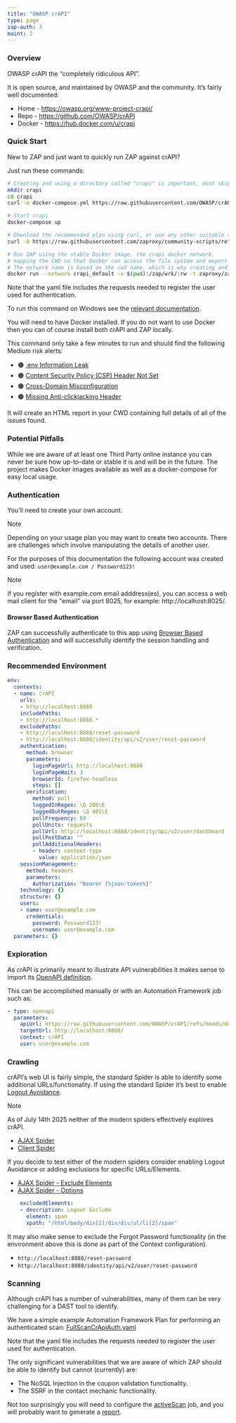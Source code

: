 ```yaml
---
title: "OWASP crAPI"
type: page
zap-auth: 3
maint: 2
---
```


### Overview

OWASP crAPI the “completely ridiculous API”.

It is open source, and maintained by OWASP and the community. It’s fairly well documented: 

* Home - https://owasp.org/www-project-crapi/
* Repo - https://github.com/OWASP/crAPI
* Docker - https://hub.docker.com/u/crapi

### Quick Start

New to ZAP and just want to quickly run ZAP against crAPI?

Just run these commands:

```bash
# Creating and using a directory called "crapi" is important, dont skip this step!
mkdir crapi
cd crapi
curl -o docker-compose.yml https://raw.githubusercontent.com/OWASP/crAPI/refs/heads/main/deploy/docker/docker-compose.yml

# Start crapi
docker-compose up

# Download the recommended plan using curl, or use any other suitable tool
curl -O https://raw.githubusercontent.com/zaproxy/community-scripts/refs/heads/main/other/af-plans/FullScanCrApiAuth.yaml

# Run ZAP using the stable Docker image, the crapi docker network, 
# mapping the CWD so that Docker can access the file system and export the report.
# The network name is based on the cwd name, which is why creating and using "crapi" is important
docker run --network crapi_default -v $(pwd):/zap/wrk/:rw -t zaproxy/zap-stable zap.sh -cmd -autorun wrk/FullScanCrApiAuth.yaml
```

Note that the yaml file includes the requests needed to register the user used for authentication.

To run this command on Windows see the [relevant documentation](/docs/docker/about/#mounting-the-current-directory).

You will need to have Docker installed. If you do not want to use Docker then you can of course install both crAPI and ZAP locally.

This command only take a few minutes to run and should find the following Medium risk alerts:

* 🟠 [.env Information Leak](/docs/alerts/40034/)
* 🟠 [Content Security Policy (CSP) Header Not Set](/docs/alerts/10038/)
* 🟠 [Cross-Domain Misconfiguration](/docs/alerts/10098/)
* 🟠 [Missing Anti-clickjacking Header](/docs/alerts/10020/)

It will create an HTML report in your CWD containing full details of all of the issues found.

### Potential Pitfalls

While we are aware of at least one Third Party online instance you can never be sure how up-to-date or stable it is and will be in the future. The project makes Docker images available as well as a docker-compose for easy local usage.

### Authentication

You’ll need to create your own account.

> [!NOTE]
> Depending on your usage plan you may want to create two accounts. There are challenges which involve manipulating the details of another user.

For the purposes of this documentation the following account was created and used:
`user@example.com / Password123!`

> [!NOTE]
> If you register with example.com email adddress(es), you can access a web mail client for the "email" via port 8025, for example: http://localhost:8025/.

#### Browser Based Authentication

ZAP can successfully authenticate to this app using [Browser Based Authentication](/docs/desktop/addons/authentication-helper/browser-auth/) and will successfully identify the session handling and verification.

### Recommended Environment

```yaml
env:
  contexts:
  - name: crAPI
    urls:
    - http://localhost:8888
    includePaths:
    - http://localhost:8888.*
    excludePaths:
    - http://localhost:8888/reset-password
    - http://localhost:8888/identity/api/v2/user/reset-password
    authentication:
      method: browser
      parameters:
        loginPageUrl: http://localhost:8888
        loginPageWait: 3
        browserId: firefox-headless
        steps: []
      verification:
        method: poll
        loggedInRegex: \Q 200\E
        loggedOutRegex: \Q 401\E
        pollFrequency: 60
        pollUnits: requests
        pollUrl: http://localhost:8888/identity/api/v2/user/dashboard
        pollPostData: ""
        pollAdditionalHeaders:
        - header: content-type
          value: application/json
    sessionManagement:
      method: headers
      parameters:
        Authorization: "Bearer {%json:token%}"
    technology: {}
    structure: {}
    users:
    - name: user@example.com
      credentials:
        password: Password123!
        username: user@example.com
  parameters: {}
```

### Exploration

As crAPI is primarily meant to illustrate API vulnerabilities it makes sense to import its [OpenAPI definition](https://raw.githubusercontent.com/OWASP/crAPI/refs/heads/develop/openapi-spec/crapi-openapi-spec.json).

This can be accomplished manually or with an Automation Framework job such as:

```yaml
- type: openapi
  parameters:
    apiUrl: https://raw.githubusercontent.com/OWASP/crAPI/refs/heads/develop/openapi-spec/crapi-openapi-spec.json
    targetUrl: http://localhost:8888/
    context: crAPI
    user: user@example.com
```

### Crawling

crAPI’s web UI is fairly simple, the standard Spider is able to identify some additional URLs/functionality. If using the standard Spider it’s best to enable [Logout Avoidance](/docs/desktop/addons/spider/options/#logout-avoidance).

> [!NOTE]
> As of July 14th 2025 neither of the modern spiders effectively explores crAPI.
> * [AJAX Spider](/docs/desktop/addons/ajax-spider/)
> * [Client Spider](/docs/desktop/addons/client-side-integration/spider/)


If you decide to test either of the modern spiders consider enabling Logout Avoidance or adding exclusions for specific URLs/Elements.
- [AJAX Spider - Exclude Elements](/docs/desktop/addons/ajax-spider/context/#excluded-elements)
- [AJAX Spider - Options](/docs/desktop/addons/ajax-spider/options/)

```yaml
    excludedElements:
    - description: Logout Exclude
      element: span
      xpath: "/html/body/div[2]/div/div/ul/li[2]/span"
```

It may also make sense to exclude the Forgot Password functionality (in the environment above this is done as part of the Context configuration).
- `http://localhost:8888/reset-password`
- `http://localhost:8888/identity/api/v2/user/reset-password`

### Scanning

Although crAPI has a number of vulnerabilities, many of them can be very challenging for a DAST tool to identify.

We have a simple example Automation Framework Plan for performing an authenticated scan:
[FullScanCrApiAuth.yaml](https://github.com/zaproxy/community-scripts/blob/main/other/af-plans/FullScanCrApiAuth.yaml)

Note that the yaml file includes the requests needed to register the user used for authentication.


The only significant vulnerabilities that we are aware of which ZAP should be able to identify but cannot (currently) are:
- The NoSQL Injection in the coupon validation functionality.
- The SSRF in the contact mechanic functionality.

Not too surprisingly you will need to configure the [activeScan](/docs/desktop/addons/automation-framework/job-ascan/) job, and you will probably want to generate a [report](/docs/desktop/addons/report-generation/automation/).